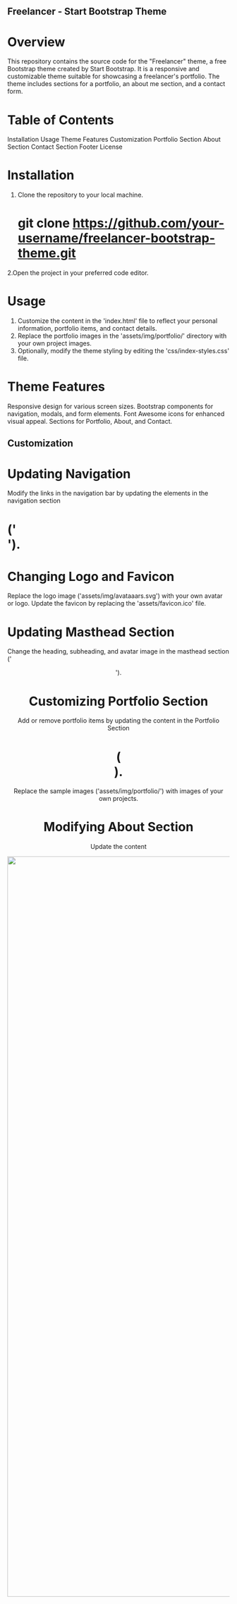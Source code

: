 ## Freelancer - Start Bootstrap Theme
# Overview
This repository contains the source code for the "Freelancer" theme, a free Bootstrap theme created by Start Bootstrap. It is a responsive and customizable theme suitable for showcasing a freelancer's portfolio. The theme includes sections for a portfolio, an about me section, and a contact form.

# Table of Contents
Installation
Usage
Theme Features
Customization
Portfolio Section
About Section
Contact Section
Footer
License
# Installation
1. Clone the repository to your local machine.
    # git clone https://github.com/your-username/freelancer-bootstrap-theme.git
2.Open the project in your preferred code editor.
# Usage
1. Customize the content in the 'index.html' file to reflect your personal information, portfolio items, and contact details.
2. Replace the portfolio images in the 'assets/img/portfolio/' directory with your own project images.
3. Optionally, modify the theme styling by editing the 'css/index-styles.css' file.

# Theme Features
Responsive design for various screen sizes.
Bootstrap components for navigation, modals, and form elements.
Font Awesome icons for enhanced visual appeal.
Sections for Portfolio, About, and Contact.

## Customization

# Updating Navigation
Modify the links in the navigation bar by updating the <a> elements in the navigation section 
# ('<nav>').

# Changing Logo and Favicon

Replace the logo image ('assets/img/avataaars.svg') with your own avatar or logo.
Update the favicon by replacing the 'assets/favicon.ico' file.

# Updating Masthead Section
Change the heading, subheading, and avatar image in the masthead section ('<header>').

# Customizing Portfolio Section
Add or remove portfolio items by updating the content in the Portfolio Section 
# (<section class="page-section portfolio" id="portfolio">).
Replace the sample images ('assets/img/portfolio/') with images of your own projects.

# Modifying About Section
Update the content




<img width="1680" alt="Screenshot 2023-12-14 at 9 03 30 PM" src="https://github.com/otabek98/LoginWeb/assets/78654682/1d9923fb-7641-422a-9c0b-9bf1acea793c">









